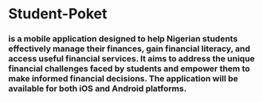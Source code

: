 
# Student-Poket
### is a mobile application designed to help Nigerian students effectively manage their finances, gain financial literacy, and access useful financial services. It aims to address the unique financial challenges faced by students and empower them to make informed financial decisions. The application will be available for both iOS and Android platforms.